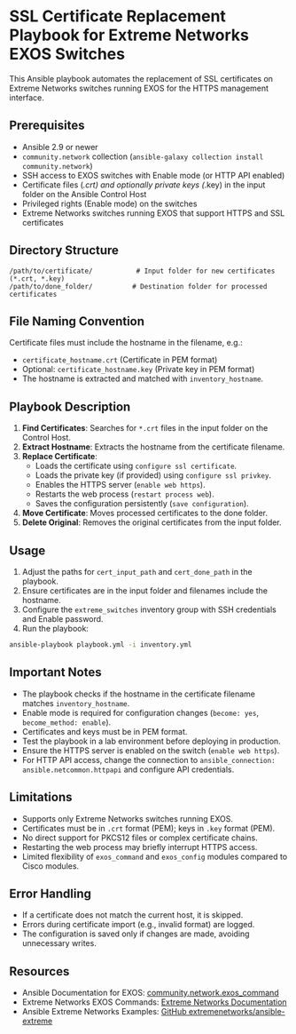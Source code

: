 # SSL Certificate Replacement Playbook for Extreme Networks EXOS Switches

This Ansible playbook automates the replacement of SSL certificates on Extreme Networks switches running EXOS for the HTTPS management interface.

## Prerequisites

- Ansible 2.9 or newer
- `community.network` collection (`ansible-galaxy collection install community.network`)
- SSH access to EXOS switches with Enable mode (or HTTP API enabled)
- Certificate files (*.crt) and optionally private keys (*.key) in the input folder on the Ansible Control Host
- Privileged rights (Enable mode) on the switches
- Extreme Networks switches running EXOS that support HTTPS and SSL certificates

## Directory Structure

```plaintext
/path/to/certificate/           # Input folder for new certificates (*.crt, *.key)
/path/to/done_folder/          # Destination folder for processed certificates
```

## File Naming Convention

Certificate files must include the hostname in the filename, e.g.:
- `certificate_hostname.crt` (Certificate in PEM format)
- Optional: `certificate_hostname.key` (Private key in PEM format)
- The hostname is extracted and matched with `inventory_hostname`.

## Playbook Description

1. **Find Certificates**: Searches for `*.crt` files in the input folder on the Control Host.
2. **Extract Hostname**: Extracts the hostname from the certificate filename.
3. **Replace Certificate**:
   - Loads the certificate using `configure ssl certificate`.
   - Loads the private key (if provided) using `configure ssl privkey`.
   - Enables the HTTPS server (`enable web https`).
   - Restarts the web process (`restart process web`).
   - Saves the configuration persistently (`save configuration`).
4. **Move Certificate**: Moves processed certificates to the done folder.
5. **Delete Original**: Removes the original certificates from the input folder.

## Usage

1. Adjust the paths for `cert_input_path` and `cert_done_path` in the playbook.
2. Ensure certificates are in the input folder and filenames include the hostname.
3. Configure the `extreme_switches` inventory group with SSH credentials and Enable password.
4. Run the playbook:

```bash
ansible-playbook playbook.yml -i inventory.yml
```

## Important Notes

- The playbook checks if the hostname in the certificate filename matches `inventory_hostname`.
- Enable mode is required for configuration changes (`become: yes`, `become_method: enable`).
- Certificates and keys must be in PEM format.
- Test the playbook in a lab environment before deploying in production.
- Ensure the HTTPS server is enabled on the switch (`enable web https`).
- For HTTP API access, change the connection to `ansible_connection: ansible.netcommon.httpapi` and configure API credentials.

## Limitations

- Supports only Extreme Networks switches running EXOS.
- Certificates must be in `.crt` format (PEM); keys in `.key` format (PEM).
- No direct support for PKCS12 files or complex certificate chains.
- Restarting the web process may briefly interrupt HTTPS access.
- Limited flexibility of `exos_command` and `exos_config` modules compared to Cisco modules.

## Error Handling

- If a certificate does not match the current host, it is skipped.
- Errors during certificate import (e.g., invalid format) are logged.
- The configuration is saved only if changes are made, avoiding unnecessary writes.

## Resources

- Ansible Documentation for EXOS: [community.network.exos_command](https://docs.ansible.com/ansible/latest/collections/community/network/exos_command_module.html)
- Extreme Networks EXOS Commands: [Extreme Networks Documentation](https://www.extremenetworks.com/support/documentation/)
- Ansible Extreme Networks Examples: [GitHub extremenetworks/ansible-extreme](https://github.com/extremenetworks/ansible-extreme)